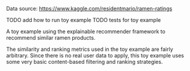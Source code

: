 Data source: https://www.kaggle.com/residentmario/ramen-ratings

TODO add how to run toy example
TODO tests for toy example

A toy example using the explainable recommender framework to recommend similar ramen products.

The similarity and ranking metrics used in the toy example are fairly arbitrary. Since there is no real user data to apply, this toy example uses some very basic content-based filtering and ranking strategies. 